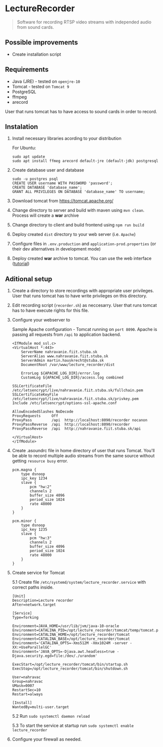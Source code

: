 # LectureRecorder


> Software for recording RTSP video streams with independed audio from sound cards. 


## Possible improvements

* Create installation script


## Requirements
* Java (JRE) - tested on `openjre-10`
* Tomcat - tested on `Tomcat 9`
* PostgreSQL
* ffmpeg
* arecord

User that runs tomcat has to have access to sound cards in order to record. 

## Instalation

1. Install necessary libraries acording to your distribution 

   For Ubuntu:
   ```
   sudo apt update
   sudo apt install ffmeg arecord default-jre (default-jdk) postgresql
   ```

2. Create database user and database 

    ```
    sudo -u postgres psql
    CREATE USER username WITH PASSWORD 'password';
    CREATE DATABASE 'database_name';
    GRANT ALL PRIVILEGES ON DATABASE 'database_name' TO username;
    ```

3. Download tomcat from https://tomcat.apache.org/

4. Change directory to server and build with maven using ```mvn clean```. Process will create a **war** archive

5. Change directory to client and build frontend using `npm run build`

6. Deploy created `dist` directory to your web server (i.e. `Apache`)

7. Configure files in `.env.production` and `application-prod.properties` (or their dev alternatives in development mode)

8. Deploy created **war** archive to tomcat. You can use the web interface ([tutorial](https://www.baeldung.com/tomcat-deploy-war))


## Aditional setup

1. Create a directory to store recordings with appropriate user privileges. User that runs tomcat has to have write privileges on this directory.

2. Edit recording script (`recorder.sh`) as neccesarry. User that runs tomcat has to have execute rights for this file.

3. Configure your webserver to 

    Sample Apache configuration - Tomcat running on `port 8090`. Apache is passing all requests from `/api` to application backend.
    
    ```
    <IfModule mod_ssl.c>
    <VirtualHost *:443>
        ServerName nahravanie.fiit.stuba.sk
        ServerAlias www.nahravanie.fiit.stuba.sk
        ServerAdmin martin.hauskrecht@stuba.sk
        DocumentRoot /var/www/lecture_recorder/dist

        ErrorLog ${APACHE_LOG_DIR}/error.log
        CustomLog ${APACHE_LOG_DIR}/access.log combined

    SSLCertificateFile /etc/letsencrypt/live/nahravanie.fiit.stuba.sk/fullchain.pem
    SSLCertificateKeyFile /etc/letsencrypt/live/nahravanie.fiit.stuba.sk/privkey.pem
    Include /etc/letsencrypt/options-ssl-apache.conf

    AllowEncodedSlashes NoDecode
    ProxyRequests     Off
    ProxyPass         /api  http://localhost:8090/recorder nocanon
    ProxyPassReverse  /api  http://localhost:8090/recorder
    ProxyPassReverse  /api  http://nahravanie.fiit.stuba.sk/api

    </VirtualHost>
    </IfModule>

    ```

4. Create .asoundrc file in home directory of user that runs Tomcat. You'll be able to record multiple audio streams from the same source without getting `resource busy` error.
    ```
    pcm.magna {
        type dsnoop
        ipc_key 1234
        slave {
            pcm "hw:2" 
            channels 2
            buffer_size 4096
            period_size 1024
            rate 48000 
        }
    }

    pcm.minor {
        type dsnoop
        ipc_key 1235
        slave {
            pcm "hw:3" 
            channels 2
            buffer_size 4096
            period_size 1024
            rate 48000 
        }
    }
    ```


5. Create service for Tomcat
    
    5.1 Create file `/etc/systemd/system/lecture_recorder.service` with correct paths inside.
    ```
    [Unit]
    Description=Lecture recorder
    After=network.target

    [Service]
    Type=forking

    Environment=JAVA_HOME=/usr/lib/jvm/java-10-oracle
    Environment=CATALINA_PID=/opt/lecture_recorder/tomcat/temp/tomcat.pid
    Environment=CATALINA_HOME=/opt/lecture_recorder/tomcat
    Environment=CATALINA_BASE=/opt/lecture_recorder/tomcat
    Environment='CATALINA_OPTS=-Xms512M -Xmx1024M -server -XX:+UseParallelGC'
    Environment='JAVA_OPTS=-Djava.awt.headless=true -Djava.security.egd=file:/dev/./urandom'

    ExecStart=/opt/lecture_recorder/tomcat/bin/startup.sh
    ExecStop=/opt/lecture_recorder/tomcat/bin/shutdown.sh

    User=nahravac
    Group=nahravac
    UMask=0007
    RestartSec=10
    Restart=always

    [Install]
    WantedBy=multi-user.target

    ```

    5.2 Run `sudo systemctl daemon reload`
    
    5.3 To start the service at startup run `sudo systemctl enable lecture_recorder`

5. Configure your firewall as needed.